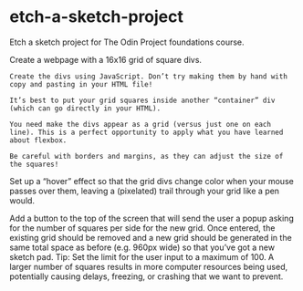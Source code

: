 # etch-a-sketch-project
Etch a sketch project for The Odin Project foundations course.

Create a webpage with a 16x16 grid of square divs.

    Create the divs using JavaScript. Don’t try making them by hand with copy and pasting in your HTML file!

    It’s best to put your grid squares inside another “container” div (which can go directly in your HTML).

    You need make the divs appear as a grid (versus just one on each line). This is a perfect opportunity to apply what you have learned about flexbox.

    Be careful with borders and margins, as they can adjust the size of the squares!

Set up a “hover” effect so that the grid divs change color when your mouse passes over them, leaving a (pixelated) trail through your grid like a pen would.

Add a button to the top of the screen that will send the user a popup asking for the number of squares per side for the new grid. Once entered, the existing grid should be removed and a new grid should be generated in the same total space as before (e.g. 960px wide) so that you’ve got a new sketch pad. Tip: Set the limit for the user input to a maximum of 100. A larger number of squares results in more computer resources being used, potentially causing delays, freezing, or crashing that we want to prevent.
